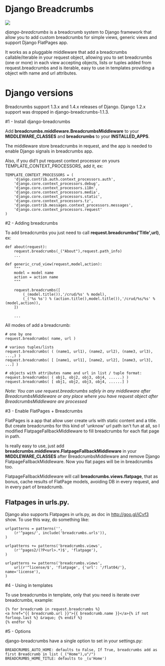 # Django Breadcrumbs

<a href="https://travis-ci.org/#!/chronossc/django-breadcrumbs" title="Django Breadcrumbs Travis Status"><img src="https://secure.travis-ci.org/chronossc/django-breadcrumbs.png?branch=master"></a>

*django-breadcrumbs* is a breadcrumb system to Django framework that allow you to add custom breadcrumbs for simple views, generic views and support Django FlatPages app.

It works as a pluggable middleware that add a breadcrumbs callable/iterable in your request object, allowing you to set  breadcrumbs (one or more) in each view accepting objects, lists or tuples added from request.breadcrumbs and is iterable, easy to use in templates providing a object with name and url attributes.

# Django versions

Breadcrumbs support 1.3.x and 1.4.x releases of Django.
Django 1.2.x support was dropped in django-breadcrumbs-1.1.3.

#1 - Install django-breadcrumbs

Add **breadcrumbs.middleware.BreadcrumbsMiddleware** to your **MIDDLEWARE_CLASSES** and **breadcrumbs** to your **INSTALLED_APPS**.

The middleware store breadcrumbs in request, and the app is needed to enable Django signals in breadcrumbs app.

Also, if you did't put request context processor on yours TEMPLATE_CONTEXT_PROCESSORS, add it, ex:

    TEMPLATE_CONTEXT_PROCESSORS = (
        'django.contrib.auth.context_processors.auth',
        'django.core.context_processors.debug',
        'django.core.context_processors.i18n',
        'django.core.context_processors.media',
        'django.core.context_processors.static',
        'django.core.context_processors.tz',
        'django.contrib.messages.context_processors.messages',
        'django.core.context_processors.request'
    )



#2 - Adding breadcrumbs

To add breadcrumbs you just need to call **request.breadcrumbs('Title',url)**, ex:

	def about(request):
		request.breadcrumbs(_("About"),request.path_info)
		...

	def generic_crud_view(request,model,action):
		"""
		model = model name
		action = action name
		"""

		request.breadcrumbs([
			(_(model.title()),'/crud/%s' % model),
			(_('%s %s') % (action.title(),model.title()),'/crud/%s/%s' % (model,action)),
		])

		...

All modes of add a breadcrumb:

	# one by one
	request.breadcrumbs( name, url )

	# various tuples/lists
	request.breadcrumbs( ( (name1, url1), (name2, url2), (name3, url3), ...,) )
	request.breadcrumbs( [ [name1, url1], [name2, url2], [name3, url3], ...] )

	# objects with attributes name and url in list / tuple format:
	request.breadcrumbs( ( obj1, obj2, obj3, obj4, ......) )
	request.breadcrumbs( [ obj1, obj2, obj3, obj4, ......] )

*Note: You can use request.breadcrumbs safely in any middleware after BreadcrumbsMiddleware or any place where  you have request object after BreadcrumbsMiddleware are processed*

#3 - Enable FlatPages + Breadcrumbs

FlatPages is a app that allow user create urls with static content and a title. But create breadcrumbs for this kind of 'unknow' url path isn't fun at all, so I modified FlatpageFallbackMiddleware to fill breadcrumbs for each flat page in path.

Is really easy to use, just add **breadcrumbs.middleware.FlatpageFallbackMiddleware** in your **MIDDLEWARE_CLASSES** after BreadcrumbsMiddleware and remove Django FlatpageFallbackMiddleware. Now you flat pages will be in breadcrumbs too.

FlatpageFallbackMiddleware will call **breadcrumbs.views.flatpage**, that as bonus, cache results of FlatPage models, avoiding DB in every request, and in every part of breadcrumb.

## Flatpages in urls.py.

Django also supports Flatpages in urls.py, as doc in http://goo.gl/iCvf3 show. To use this way, do something like:

    urlpatterns = patterns('',
        (r'^pages/', include('breadcrumbs.urls')),
    )

    urlpatterns += patterns('breadcrumbs.views',
        (r'^pages2/(?P<url>.*)$', 'flatpage'),
    )

    urlpatterns += patterns('breadcrumbs.views',
        url(r'^license/$', 'flatpage', {'url': '/flat04/'}, name='license'),
    )


#4 - Using in templates

To use breadcrumbs in template, only that you need is iterate over breadcrumbs, example:

	{% for breadcrumb in request.breadcrumbs %}
	<a href="{{ breadcrumb.url }}">{{ breadcrumb.name }}</a>{% if not forloop.last %} &raquo; {% endif %}
	{% endfor %}

#5 - Options

django-breadcrumbs have a single option to set in your settings.py:

	BREADCRUMBS_AUTO_HOME: defaults to False, If True, breadcrumbs add as first Breadcrumb in list (_("Home"),u"/")
	BREADCRUMBS_HOME_TITLE: defaults to _(u'Home')

